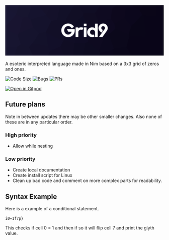 <img src=".github/assets/banner.png">

A esoteric interpreted language made in Nim based on a 3x3 grid of zeros and ones.

![Code Size](https://img.shields.io/github/languages/code-size/MrEnder0/Grid9?style=for-the-badge)
![Bugs](https://img.shields.io/github/issues-raw/MrEnder0/Grid9?style=for-the-badge)
![PRs](https://img.shields.io/github/issues-pr-raw/MrEnder0/Grid9?style=for-the-badge)

[![Open in Gitpod](https://gitpod.io/button/open-in-gitpod.svg)](https://gitpod.io/#https://github.com/MrEnder0/Grid9)

## Future plans

Note in between updates there may be other smaller changes. Also none of these are in any particular order.

### High priority

- Allow while nesting

### Low priority

- Create local documentation
- Create install script for Linux
- Clean up bad code and comment on more complex parts for readability.

## Syntax Example

Here is a example of a conditional statement.

```grid9
i0=1f7p}
```

This checks if cell 0 = 1 and then if so it will flip cell 7 and print the glyth value.
